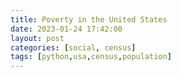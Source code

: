 ```yaml
---
title: Poverty in the United States
date: 2023-01-24 17:42:00
layout: post
categories: [social, census]
tags: [python,usa,census,population]
---
```


<!-- 
This is the first part of the project, in which I analyze the Census data on poverty and incomes in the United States. Here, I focus on the data on poverty. The [next part](https://github.com/denislsad/us-census-income) is about income and income distribution. The latest available data from Census comes from the year 2021. You can find this project's data and code [on GitHub](https://github.com/denislsad/us-census-poverty).

I'm interested in displaying trends over time for different groups (by age, race, and family type) and answering questions with statistical tests and visualization. This project consists of three sections. Each of them starts with a custom function definition, followed by the implementation of these functions and conclusions.

# Introduction
### Explore and Pre-Process Data
The data is stored in nine Excel tables. I grouped them by denoting with letters and numbers for convenience.
- Load the data sets one by one and look at them.


- The tables don't have a DataFrame structure as they are stored in a way more convenient for Excel.<br>
Note: For all DataFrames population is given in thousands.
![Original Data](\assets\leb\pov1.png)



- So, each table read from Excel will be split into several subsets, based on the values in column A.


- All the tables don't look very messy despite not being made for the Python format. <br>
So, wrangling and tidying could be made underway on the loading stage. Data types could be changed right after a DataFrame is loaded.



### Analyze
1. How did the poverty situation change for three age groups (children, adults, seniors) across five races (white, Black, Hispanic, Asian, and Native) since the data started being collected (from 1959)? 


2. Explore the historical poverty based on five different measures (including or excluding benefit programs from the calculation).


3. Explore poverty in 2021 in the US by nine groups (age, sex, race, etc.).


<i>The data will be loaded gradually as the analysis proceeds.


### First, define the custom cleaning functions
Before loading and analyzing data, we need to create custom functions for further use. <br>
Plotting functions are defined later, each in a section if is needed

```python
# Load the libraries
import numpy as np
import pandas as pd
import matplotlib.pyplot as plt
import matplotlib.ticker as mtick
import seaborn as sns
import squarify
import scipy.stats as stats
```

#### Cleaning functions

```python
from cleaning_census_data import extract_rows, change_dtypes, get_df_name
```

`extract_rows` – extract specified rows from the dataset. It will be used to create a number of smaller DataFrames withdrawn from the original set;<br>
`change_dtypes` – turn string values to NaNs and change all data types to float (turns every numeric to float and strings to NaN);<br>
`get_df_name` – print the name of the current DataFrame to the title (to print out some parts of the DataFrame name to the plot title).


# Changes in Poverty over Time by Race
#### Question
Here we'll try to answer the question `How did the situation change for different races since the data started being collected?`<br>


#### Data
The first table contains information on poverty for five races + all the races since 1959. To extract a DataFrame from the table in which we could perform analysis, we'll split it into several frames for each group.<br> 
<i>Consideration: I don't include combinations of two or more races, so the analysis could be focused on the differences between  races.</i>

#### Methods
First, with the line chart we explore the change in the percentage of people in poverty in each group (3 age groups x 5 races). <br>
Second, we look at the change over time for these groups, choose the ones with an increase or decrease trend and run the Mann-Kendall test and find the Pearson correlation coefficient to check if it had been so.


#### Load and Clean Data

```python
cols_1 = ['year', 'total_under_18', 'below_pov_under_18', 'pct_under_18', 'total_18_to_64', 'below_pov_18_to_64', 'pct_18_to_64', 'total_over_64', 'below_pov_over_64', 'pct_over_64']
df1 = pd.read_excel('Data/b1_hist_pov_by_group_age.xlsx', skiprows=6, usecols="A:D, H:M", names=cols_1).iloc[0:464]
# Change numeric values to float and strings to NaN_
change_dtypes(df1)
```

```python
hist_pov_all = extract_rows(df1, 1, 66)
hist_pov_white = extract_rows(df1, 67, 129, 89)
hist_pov_black = extract_rows(df1, 205, 265, 227)
hist_pov_asian = extract_rows(df1, 289, 327, 311)
hist_pov_native = extract_rows(df1, 351, 389, 373)
hist_pov_hispanic = extract_rows(df1, 413, 464)
```

#### Explore


This function plot the line chart for five races and one age group.

```python
def lineplot_hist_pov(ycol):
    plt.figure(figsize=(10, 6))
    ax = plt.subplot()
    ax.yaxis.set_major_formatter(mtick.PercentFormatter())
    plt.style.use('seaborn')
    
    
    plt.plot(hist_pov_white['year'], hist_pov_white[ycol])
    plt.plot(hist_pov_black['year'], hist_pov_black[ycol])
    plt.plot(hist_pov_asian['year'], hist_pov_asian[ycol])
    plt.plot(hist_pov_native['year'], hist_pov_native[ycol])
    plt.plot(hist_pov_hispanic['year'], hist_pov_hispanic[ycol])
    
    if ycol == 'pct_under_18':
        age_group = 'under 18 year old'
    elif ycol == 'pct_18_to_64':
        age_group = 'from 18 to 64 year old'
    else:
        age_group = 'of age 65 and older'
        
    plt.title(f'Historical poverty for five races for people {age_group}', fontsize=16)
    plt.legend(['White', 'Black', 'Asian', 'Native', 'Hispanic'])
    plt.xlabel('Year', fontsize=14)
    plt.ylabel('Percent of people in poverty', fontsize=14)
    plt.show()
    plt.close()
```

```python
# Plot data for all age groups
lineplot_hist_pov('pct_under_18')
lineplot_hist_pov('pct_18_to_64')
lineplot_hist_pov('pct_over_64')
```
![Historical Poverty under 18 y.o.](\assets\leb\pov2.png)

![Historical Poverty 18 — 64 y.o.](\assets\leb\pov3.png)

![Historical Poverty over 64 y.o.](\assets\leb\pov4.png)



##### From the graphs above we can observe the following trends:

 - Children: Poverty dropped in the 90s for all groups, returned to the pre-90s level, then dropped again. Today, the situation is better for all groups except white, which anyway is doing way better than most of the rest.
 
 
 - Adults: In the last decade the situation started to get better for all groups, but the pandemic put an end to this trend.
 
 
 - Seniors: Has dropped significantly for Black and white people, slightly decreased for Hispanic people, and stayed the same for Asian and Native Americans.


```python
import pymannkendall as mk

hist_pov_list = [hist_pov_white, hist_pov_black, hist_pov_asian, hist_pov_native, hist_pov_hispanic]
age_groups = ['pct_under_18', 'pct_18_to_64', 'pct_over_64']

# Create an empty (yet) DataFrame which will be transformed to a table later
change_poverty = pd.DataFrame(columns=['Race', 'Age Group', 'Poverty Change', 'Pearson Coef.', 'Pearson P', 'Mann Kendall P'])

for df in hist_pov_list:
    for age_group in age_groups:
        this_array = df[['year', age_group]].dropna()
        
        # Calculate Pearson correlation
        pearson_stat = stats.pearsonr(this_array['year'], this_array[age_group])
        # Mann-Kendall Test to detect trend over time
        mk_stat = mk.original_test(this_array[age_group])
        
        # Create a list and later append it to the DataFrame
        this_row = []
        this_row.append(get_df_name(df).split('_')[2].title())
        this_row.append(' '.join(age_group.split('_')[1:]))
        
        # As no group has become poorer than it was, we add only two options
        # Use alpha value of 0.01
        if pearson_stat[1] < 0.01:
            this_row.append('Decrease')
        else:
            this_row.append("No change")
        
        this_row.append(np.round(pearson_stat[0], 2))
        this_row.append(np.round(pearson_stat[1], 5))
        this_row.append(np.round(mk_stat[2], 5))
        
        change_poverty.loc[len(change_poverty.index)] = this_row
```

```python
# Create a table
fig, ax = plt.subplots(figsize=(12, 6))
fig.patch.set_visible(False)
ax.axis('off')
ax.axis('tight')

table = ax.table(cellText=change_poverty.values, colLabels=change_poverty.columns, loc='center', cellLoc='center')

fig.tight_layout()
table.scale(0.8, 2)

plt.show()
```

![Trend over Time Table](\assets\leb\pov5.png)

#### Findings


Most of the groups fare relatively better than a half-century ago. The plus 64 y.o. people of white, Black, and Hispanic origin experienced the biggest decrease in poverty. This is most likely due to the Social Security, undertaken by the government in the middle of the 20th century. More on it [here](https://www.ssa.gov/history/briefhistory3.html). <br>

Another age group that had a significant decrease in poverty for all races but white is children. Nevertheless, today more than 11 million children are considered to be in poverty, that is 15% of all children and  29.4% of all people in poverty (given that children comprise 22.2% of the population in the US).


# Alternative Resource Measures of Poverty
Additionally, we'd like to explore historical poverty based on different measurements used by the Census. Currently, when measuring poverty the Census doesn't include the impact of noncash programs. But it has data starting from 1981 with five alternative estimations with regard to:
- Official estimation – includes Social Security and Unemployment Insurance.
- Without Social Security, i.e. benefits for people in retirement, disabled people, and survivors.
- Without Unemployment Insurance (UI).
- With Supplemental Nutrition Assistance Program (SNAP) – food stamps for low- or no-income families.
- With Earned Income Tax Credit (EITC) – allows low- to moderate-income workers to take a tax break.


#### Load  and Clean Data

```python
cols_3 = ['year', 'below_pov_official', 'below_pov_pct', 'no_social_sec', 'no_social_sec_pct', 'no_ui', 'no_ui_pct', 'with_snap', 'with_snap_pct' ,'with_eitc', 'with_eitc_pct']
df3 = pd.read_excel('Data/c1_impact_on_pov.xlsx', skiprows=6, usecols="A, C:L", names=cols_3).iloc[1:176]
change_dtypes(df3)
```

```python
# Split by age
impact_all = extract_rows(df3, 0, 43)
impact_under_18 = extract_rows(df3, 44, 87)
impact_18_to_64 = extract_rows(df3, 88, 131)
impact_over_64 = extract_rows(df3, 132, 175)
```

#### Explore


First, create a time series with all alternative measures to get the overall impact on the poverty rate. 

```python
def plot_measures(df):
    fig, ax = plt.subplots(figsize=(10, 5))
    ax.yaxis.set_major_formatter(mtick.PercentFormatter())

    plt.plot(df['below_pov_pct'])
    plt.plot(df['no_social_sec_pct'])
    plt.plot(df['no_ui_pct'])
    plt.plot(df['with_snap_pct'])
    plt.plot(df['with_eitc_pct'])

    ax.set_xticks(range(0, len(df['year']), 5))
    ax.set_xticklabels(range(1981, 2022, 5))
    
    plt.ylabel('Percentage of People in Poverty')
    plt.legend(['Official Estimates', 'No Social Security', 'No Unemployment Insurance', 'With SNAP', 'With Earned Income Tax Credit'])
    df_name = ' '.join(get_df_name(df).split('_')[1:])
    plt.title(f'Percentage of People {df_name} Year Old in Poverty with Alternative Resource Measures')
    plt.show()
```

```python
plot_measures(impact_under_18)
```

![Alternative Resource Measures of Poverty — under 18 y.o.](\assets\leb\pov6.png)

```python
plot_measures(impact_18_to_64)
```

![Alternative Resource Measures of Poverty — 18 to 64 y.o.](\assets\leb\pov7.png)

```python
plot_measures(impact_over_64)
```

![Alternative Resource Measures of Poverty — over 64 y.o.](\assets\leb\pov8.png)

#### Findings


For the 18 to 64-year-old group, the biggest difference is observed when social security benefits are not included in the poverty rate calculation (more than a 2% difference). <br>
Also, we can see that with the pandemic outbreak in 2020, the difference in official estimates and with no unemployment insurance has increased (from less than 1% to 1.5%). <br>
Tax breaks made some difference in the late 1990s - early 2000s, but this gap almost closed over time. 

The same trends are observed in the under-18 age group.

In the over-64-year-old group, the most conspicuous difference is when calculating poverty without social security. The estimates are higher than in the historical poverty data from this project's section above before these benefits reached their broad scope.


# Poverty in the United States by Different Group
#### Task
Explore the poverty situation in 2021 and draw conclusions. 


#### Data
The data is split into the following groups: race, sex, age, education attainment, nativity status, region, residence, working experience, and disability status. We'll delete some generalizing rows (e.g. 'Foregn-born in the nativity DataFrame as it is just a sum of 'Naturalized citizen' and 'Not a citizen' rows).


#### Methods
1. Create a series of bar charts to show the percentage of people in poverty in all nine groups (without the context).

2. Use treemaps to  see the difference in the proportion of people in and not in poverty. For that, I chose two groups: race and educational attainment.


#### Load and Clean Data

```python
cols_2 = ['characteristic', 'total', 'below_pov', 'error_margin', 'percentage', 'pct_error']
df2 = pd.read_excel('Data/a1_pov_by_group.xlsx', header=5, usecols="A, G:K", names=cols_2).iloc[0:48]
# Add column to count people above the poverty threshold
df2['not_in_poverty'] = df2.total - df2.below_pov
```

```python
poverty_race = extract_rows(df2, 3, 10)
poverty_sex = extract_rows(df2, 11, 13)
poverty_age = extract_rows(df2, 14, 17)
poverty_nativity = extract_rows(df2, 18, 22)
poverty_region = extract_rows(df2, 23, 27)
poverty_residence = extract_rows(df2, 28, 32)
poverty_work_experience = extract_rows(df2, 33, 38)
poverty_disability_status = extract_rows(df2, 40, 42)
poverty_educational_attainment = extract_rows(df2, 43, 48)
```

```python
# Delete generalizing rows and change the names of the characteristics
poverty_race = poverty_race.drop(index=0).reset_index(drop=True)
poverty_race.loc[0, 'characteristic'] = 'White'
poverty_race.loc[3, 'characteristic'] = 'Indigenous'
poverty_nativity = poverty_nativity.drop(index=1).reset_index(drop=True)
poverty_educational_attainment = poverty_educational_attainment.drop(index=0).reset_index(drop=True)
poverty_residence = poverty_residence.drop(index=0).reset_index(drop=True)
poverty_residence.loc[0, 'characteristic'] = 'Urban'
poverty_residence.loc[1, 'characteristic'] = 'Suburban'
poverty_residence.loc[2, 'characteristic'] = 'Rural'
```

```python
# Lastly add two columns to count percentage a certain group hold from all the people in poverty
# We need it only for two tables - race and education, as we will visualize them on the tree map along with this percentage
def pct_of_total(df):
    df['pct_of_total'] = np.round(df['total'] / np.sum(df['total']), 2)
    df['pct_of_total_below_pov'] = np.round(df['below_pov'] / np.sum(df['below_pov']), 2)
    df['pct_of_total_above_pov'] = np.round(df['not_in_poverty'] / np.sum(df['not_in_poverty']), 2)
    
pct_of_total(poverty_race)
pct_of_total(poverty_educational_attainment)
```

```python
# All the data types seem to be correct
print(poverty_race.dtypes)
```
```markdown
characteristic             object
total                     float64
below_pov                 float64
error_margin              float64
percentage                float64
pct_error                 float64
not_in_poverty            float64
pct_of_total              float64
pct_of_total_below_pov    float64
pct_of_total_above_pov    float64
dtype: object
```

#### Explore


Create a function that takes in a DataFrame and columns to create bar charts with a given number of subplots.

```python
def bar_plot_by_group(df, subplot_num, x_values, y_values='characteristic'):
    ax = plt.subplot(5, 2, subplot_num)
    ax.xaxis.set_major_formatter(mtick.PercentFormatter())
    
    sns.barplot(data=df, x=x_values, y=y_values)

    group_name = ' '.join(get_df_name(df).split('_')[1:])
    plt.title(f'Percentage of people in poverty by {group_name}')
    
    plt.xlabel('')
    plt.ylabel('')
```

At first, I tried to show how the situation differs from group to group with side-by-side bars. But it turned out, that this difference is very hard to discern (for example, the rendered figure below hardly tells us that the percentage of Black people in poverty is roughly two times higher than that of white people).

![People in and not in of Poverty Bar Charts](\assets\leb\pov9.png)


So instead, use percentages instead of absolute values. 

```python
bar_plot_by_group(poverty_race, 1, 'percentage')
bar_plot_by_group(poverty_sex, 2, 'percentage')
bar_plot_by_group(poverty_age, 3, 'percentage')
bar_plot_by_group(poverty_educational_attainment, 4, 'percentage')
bar_plot_by_group(poverty_work_experience, 5, 'percentage')
bar_plot_by_group(poverty_residence, 6, 'percentage')
bar_plot_by_group(poverty_region, 7, 'percentage')
bar_plot_by_group(poverty_nativity, 8, 'percentage')
bar_plot_by_group(poverty_disability_status, 9, 'percentage')


plt.subplots_adjust(wspace=0.25, hspace=0.3, left=-1.5, right=1.5, bottom=-2, top=2)
plt.show()
```

![Percent of People in Poverty by Chosen Characteristics](\assets\leb\pov10.png)

Next, create two treemaps side by side. The first would show the proportion of people below the poverty and the second above. It would visualize disproportions in the level of poverty for certain groups of people.

```python
def compare_treemap(df):
    
    # First, create a list of labels which comprises a name of a group and a percent below / above poverty
    def create_label_list(df, position):
        paired_values = []
        ind = range(len(df))
        for i in ind:
            paired_values.append(df['characteristic'][i])
            if position == 'below':
                paired_values.append(str(df['pct_of_total_below_pov'][i]))
            else:
                paired_values.append(str(df['pct_of_total_above_pov'][i]))

        label_list = []
        for i in range(0, len(paired_values), 2):
            this_pair = paired_values[i:i+2]
            this_string = ', '.join(this_pair)
            label_list.append(this_string)
            del this_string
        return label_list
    
    
    plt.figure(figsize=(20, 5))
    
    # Plot the left map
    plt.subplot(1, 2, 1)
    
    colors_1 = sns.dark_palette("#C49792")
    labels = create_label_list(df, 'below')
    
    squarify.plot(sizes=df['below_pov'], label=labels, alpha=0.3,color=colors_1)
    plt.axis('off')
    plt.title('Proportion of people in poverty', fontsize=16)

    
    # Plot the right map
    plt.subplot(1, 2, 2)
    
    colors_2 = sns.light_palette('#203f61')
    labels = create_label_list(df, 'above')
    
    squarify.plot(sizes=df['not_in_poverty'], label=labels, alpha=0.8,color=colors_2)
    plt.axis('off')
    plt.title('Proportion of people NOT in poverty', fontsize=16)
    
    
    plt.show()
```

These maps clearly demonstrate the disproportional distribution of poverty for different groups. For example, on the upper right graph, white people take up 60% of the map (60% of all people not in poverty are white), and on the upper left graph – 40% (this percentage of all people in poverty are white).

```python
compare_treemap(poverty_race)
```

![In and not in Poverty Treemap by Race](\assets\leb\pov11-1.png)

```python
compare_treemap(poverty_educational_attainment)
```

![In and not in Poverty Treemap by Education](\assets\leb\pov11-2.png)

```python
# Explore the general numbers
total_statistics = df2.iloc[1]
print(f"About {total_statistics['below_pov']} thousand people live in poverty")
print(f"{total_statistics['percentage']}% of people live in poverty")
```
```markdown
About 37933.0 thousand people live in poverty
11.6% of people live in poverty
```

#### Findings


Out of all people who are considered to live below the poverty, there are certain disproportions. There is almost a 5% difference in relative poverty between children and adults. Data confirms that people from minority groups are more likely to be poor. Despite a decrease in poverty for Black and Hispanic people, they are 17 to 23 percent gap in relative poverty between these groups and white and Asian.  <br>
The difference is vast in other obvious examples – between rural/urban and suburban dwellers (more than 5%), people with a college degree and no degree (up to 10%), and people with and without disability (> 15%). <br> Also, there is a significant difference between men and women (2%).


# Conclusion


#### What's done
We created several functions to perform data cleaning and visualization and tested them with our data. Among them are functions that do the following:
- Extract certain rows from the DataFrame and change the data types;
- Get the name of a DataFrame as a string;
- Create and customize a line chart of historical change for five races which takes an age group as a parameter;
- Find Pearson correlation and p-value and perform the Mann-Kendall test, and append the results to a new DataFrame (this one was performed outside a function definition);
- Create and customize a line chart of historical change for three age groups based on different measurements of poverty;
- Create and customize a series of bar charts to show the percentage of people in poverty in nine different groups;
- Create two treemaps to show what percentage of people are in and not in poverty based on a given group.


#### Key findings
Today, most of the groups (by race, age, and other categories) are doing relatively better than fifty years ago. Senior and child poverty has decreased the most dramatically. Yet, the situation is very far from ideal. The group with the least decrease in poverty is Native Americans (no change for adults and very little change for children).

Including noncash programs in the measurement decreased the poverty rate, but not very much (especially, since the late 2000s). Excluding social security raises this rate by 1-3% (and by 35% for retirees), and the difference when excluding unemployment benefits is the most conspicuous in the pandemic years. 

Despite the overall drop in poverty over the years, data confirms that people from minority groups are still more likely to be poor, sometimes with a vast difference.

#### What's next
The next step is to perform exploratory data analysis with data on income and income distribution from the same Census data from 2021.
 -->
